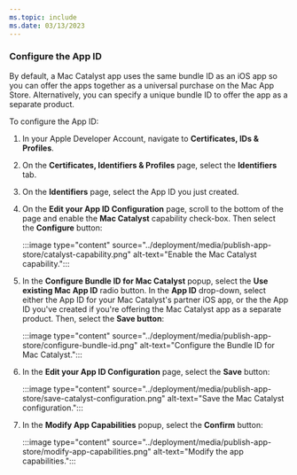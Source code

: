 ```yaml
---
ms.topic: include
ms.date: 03/13/2023
---
```


### Configure the App ID

By default, a Mac Catalyst app uses the same bundle ID as an iOS app so you can offer the apps together as a universal purchase on the Mac App Store. Alternatively, you can specify a unique bundle ID to offer the app as a separate product.

To configure the App ID:

1. In your Apple Developer Account, navigate to **Certificates, IDs & Profiles**.
1. On the **Certificates, Identifiers & Profiles** page, select the **Identifiers** tab.
1. On the **Identifiers** page, select the App ID you just created.
1. On the **Edit your App ID Configuration** page, scroll to the bottom of the page and enable the **Mac Catalyst** capability check-box. Then select the **Configure** button:

    :::image type="content" source="../deployment/media/publish-app-store/catalyst-capability.png" alt-text="Enable the Mac Catalyst capability.":::

1. In the **Configure Bundle ID for Mac Catalyst** popup, select the **Use existing Mac App ID** radio button. In the **App ID** drop-down, select either the App ID for your Mac Catalyst's partner iOS app, or the the App ID you've created if you're offering the Mac Catalyst app as a separate product. Then, select the **Save button**:

    :::image type="content" source="../deployment/media/publish-app-store/configure-bundle-id.png" alt-text="Configure the Bundle ID for Mac Catalyst.":::

1. In the **Edit your App ID Configuration** page, select the **Save** button:

    :::image type="content" source="../deployment/media/publish-app-store/save-catalyst-configuration.png" alt-text="Save the Mac Catalyst configuration.":::

1. In the **Modify App Capabilities** popup, select the **Confirm** button:

    :::image type="content" source="../deployment/media/publish-app-store/modify-app-capabilities.png" alt-text="Modify the app capabilities.":::
